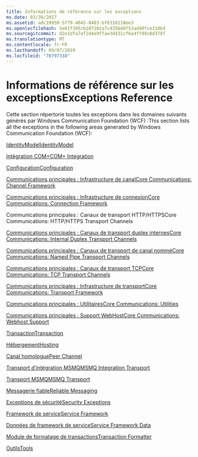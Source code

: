 ```yaml
---
title: Informations de référence sur les exceptions
ms.date: 03/30/2017
ms.assetid: adc19950-5f79-4045-8403-bf6310118ee3
ms.openlocfilehash: 5e61f395cb107202a7c435648f53ad40fce318b4
ms.sourcegitcommit: d2e1dfa7ef2d4e9ffae3d431cf6a4ffd9c8d378f
ms.translationtype: MT
ms.contentlocale: fr-FR
ms.lasthandoff: 09/07/2019
ms.locfileid: "70797338"
---
```

# <a name="exceptions-reference"></a><span data-ttu-id="b7574-102">Informations de référence sur les exceptions</span><span class="sxs-lookup"><span data-stu-id="b7574-102">Exceptions Reference</span></span>
<span data-ttu-id="b7574-103">Cette section répertorie toutes les exceptions dans les domaines suivants générés par Windows Communication Foundation (WCF) :</span><span class="sxs-lookup"><span data-stu-id="b7574-103">This section lists all the exceptions in the following areas generated by Windows Communication Foundation (WCF):</span></span>  
  
 [<span data-ttu-id="b7574-104">IdentityModel</span><span class="sxs-lookup"><span data-stu-id="b7574-104">IdentityModel</span></span>](identitymodel-exceptions.md)  
  
 [<span data-ttu-id="b7574-105">Intégration COM+</span><span class="sxs-lookup"><span data-stu-id="b7574-105">COM+ Integration</span></span>](com-integration.md)  
  
 [<span data-ttu-id="b7574-106">Configuration</span><span class="sxs-lookup"><span data-stu-id="b7574-106">Configuration</span></span>](configuration.md)  
  
 [<span data-ttu-id="b7574-107">Communications principales : Infrastructure de canal</span><span class="sxs-lookup"><span data-stu-id="b7574-107">Core Communications: Channel Framework</span></span>](core-communications-channel-framework.md)  
  
 [<span data-ttu-id="b7574-108">Communications principales : Infrastructure de connexion</span><span class="sxs-lookup"><span data-stu-id="b7574-108">Core Communications: Connection Framework</span></span>](core-communications-connection-framework.md)  
  
 <span data-ttu-id="b7574-109">Communications principales : Canaux de transport HTTP/HTTPS</span><span class="sxs-lookup"><span data-stu-id="b7574-109">Core Communications: HTTP/HTTPS Transport Channels</span></span>  
  
 [<span data-ttu-id="b7574-110">Communications principales : Canaux de transport duplex internes</span><span class="sxs-lookup"><span data-stu-id="b7574-110">Core Communications: Internal Duplex Transport Channels</span></span>](core-communications-internal-duplex-transport-channels.md)  
  
 [<span data-ttu-id="b7574-111">Communications principales : Canaux de transport de canal nommé</span><span class="sxs-lookup"><span data-stu-id="b7574-111">Core Communications: Named Pipe Transport Channels</span></span>](core-communications-named-pipe-transport-channels.md)  
  
 [<span data-ttu-id="b7574-112">Communications principales : Canaux de transport TCP</span><span class="sxs-lookup"><span data-stu-id="b7574-112">Core Communications: TCP Transport Channels</span></span>](core-communications-tcp-transport-channels.md)  
  
 [<span data-ttu-id="b7574-113">Communications principales : Infrastructure de transport</span><span class="sxs-lookup"><span data-stu-id="b7574-113">Core Communications: Transport Framework</span></span>](core-communications-transport-framework.md)  
  
 [<span data-ttu-id="b7574-114">Communications principales : Utilitaires</span><span class="sxs-lookup"><span data-stu-id="b7574-114">Core Communications: Utilities</span></span>](core-communications-utilities.md)  
  
 [<span data-ttu-id="b7574-115">Communications principales : Support WebHost</span><span class="sxs-lookup"><span data-stu-id="b7574-115">Core Communications: Webhost Support</span></span>](core-communications-webhost-support.md)  
  
 [<span data-ttu-id="b7574-116">Transaction</span><span class="sxs-lookup"><span data-stu-id="b7574-116">Transaction</span></span>](transaction-exceptions.md)  
  
 [<span data-ttu-id="b7574-117">Hébergement</span><span class="sxs-lookup"><span data-stu-id="b7574-117">Hosting</span></span>](hosting-exceptions.md)  
  
 [<span data-ttu-id="b7574-118">Canal homologue</span><span class="sxs-lookup"><span data-stu-id="b7574-118">Peer Channel</span></span>](peer-channel.md)  
  
 [<span data-ttu-id="b7574-119">Transport d’intégration MSMQ</span><span class="sxs-lookup"><span data-stu-id="b7574-119">MSMQ Integration Transport</span></span>](msmq-integration-transport.md)  
  
 [<span data-ttu-id="b7574-120">Transport MSMQ</span><span class="sxs-lookup"><span data-stu-id="b7574-120">MSMQ Transport</span></span>](msmq-transport.md)  
  
 [<span data-ttu-id="b7574-121">Messagerie fiable</span><span class="sxs-lookup"><span data-stu-id="b7574-121">Reliable Messaging</span></span>](reliable-messaging.md)  
  
 [<span data-ttu-id="b7574-122">Exceptions de sécurité</span><span class="sxs-lookup"><span data-stu-id="b7574-122">Security Exceptions</span></span>](security-exceptions.md)  
  
 [<span data-ttu-id="b7574-123">Framework de service</span><span class="sxs-lookup"><span data-stu-id="b7574-123">Service Framework</span></span>](service-framework.md)  
  
 [<span data-ttu-id="b7574-124">Données de framework de service</span><span class="sxs-lookup"><span data-stu-id="b7574-124">Service Framework Data</span></span>](service-framework-data.md)  
  
 [<span data-ttu-id="b7574-125">Module de formatage de transactions</span><span class="sxs-lookup"><span data-stu-id="b7574-125">Transaction Formatter</span></span>](transaction-formatter.md)  
  
 [<span data-ttu-id="b7574-126">Outils</span><span class="sxs-lookup"><span data-stu-id="b7574-126">Tools</span></span>](tools.md)
